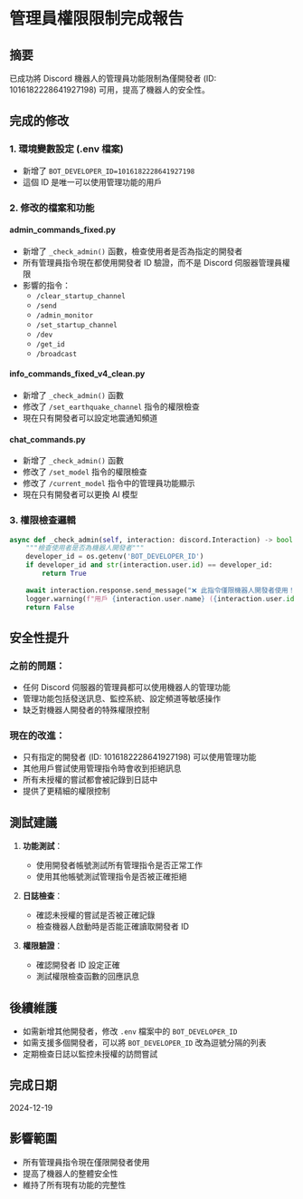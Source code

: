 # 管理員權限限制完成報告

## 摘要
已成功將 Discord 機器人的管理員功能限制為僅開發者 (ID: 1016182228641927198) 可用，提高了機器人的安全性。

## 完成的修改

### 1. 環境變數設定 (.env 檔案)
- 新增了 `BOT_DEVELOPER_ID=1016182228641927198`
- 這個 ID 是唯一可以使用管理功能的用戶

### 2. 修改的檔案和功能

#### admin_commands_fixed.py
- 新增了 `_check_admin()` 函數，檢查使用者是否為指定的開發者
- 所有管理員指令現在都使用開發者 ID 驗證，而不是 Discord 伺服器管理員權限
- 影響的指令：
  - `/clear_startup_channel`
  - `/send`
  - `/admin_monitor`
  - `/set_startup_channel`
  - `/dev`
  - `/get_id`
  - `/broadcast`

#### info_commands_fixed_v4_clean.py
- 新增了 `_check_admin()` 函數
- 修改了 `/set_earthquake_channel` 指令的權限檢查
- 現在只有開發者可以設定地震通知頻道

#### chat_commands.py
- 新增了 `_check_admin()` 函數
- 修改了 `/set_model` 指令的權限檢查
- 修改了 `/current_model` 指令中的管理員功能顯示
- 現在只有開發者可以更換 AI 模型

### 3. 權限檢查邏輯
```python
async def _check_admin(self, interaction: discord.Interaction) -> bool:
    """檢查使用者是否為機器人開發者"""
    developer_id = os.getenv('BOT_DEVELOPER_ID')
    if developer_id and str(interaction.user.id) == developer_id:
        return True
    
    await interaction.response.send_message("❌ 此指令僅限機器人開發者使用！", ephemeral=True)
    logger.warning(f"用戶 {interaction.user.name} ({interaction.user.id}) 嘗試使用管理員指令")
    return False
```

## 安全性提升

### 之前的問題：
- 任何 Discord 伺服器的管理員都可以使用機器人的管理功能
- 管理功能包括發送訊息、監控系統、設定頻道等敏感操作
- 缺乏對機器人開發者的特殊權限控制

### 現在的改進：
- 只有指定的開發者 (ID: 1016182228641927198) 可以使用管理功能
- 其他用戶嘗試使用管理指令時會收到拒絕訊息
- 所有未授權的嘗試都會被記錄到日誌中
- 提供了更精細的權限控制

## 測試建議

1. **功能測試**：
   - 使用開發者帳號測試所有管理指令是否正常工作
   - 使用其他帳號測試管理指令是否被正確拒絕

2. **日誌檢查**：
   - 確認未授權的嘗試是否被正確記錄
   - 檢查機器人啟動時是否能正確讀取開發者 ID

3. **權限驗證**：
   - 確認開發者 ID 設定正確
   - 測試權限檢查函數的回應訊息

## 後續維護

- 如需新增其他開發者，修改 `.env` 檔案中的 `BOT_DEVELOPER_ID`
- 如需支援多個開發者，可以將 `BOT_DEVELOPER_ID` 改為逗號分隔的列表
- 定期檢查日誌以監控未授權的訪問嘗試

## 完成日期
2024-12-19

## 影響範圍
- 所有管理員指令現在僅限開發者使用
- 提高了機器人的整體安全性
- 維持了所有現有功能的完整性
